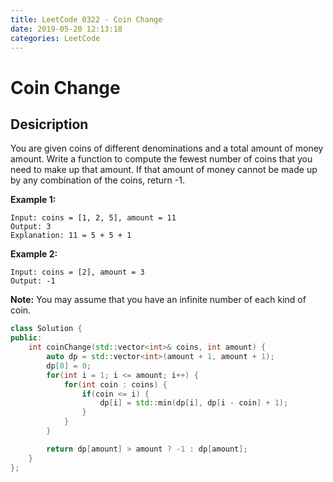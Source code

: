 ```yaml
---
title: LeetCode 0322 - Coin Change
date: 2019-05-20 12:13:18
categories: LeetCode
---
```

# Coin Change

<!--more-->

## Desicription

You are given coins of different denominations and a total amount of money amount. Write a function to compute the fewest number of coins that you need to make up that amount. If that amount of money cannot be made up by any combination of the coins, return -1.

**Example 1:**

```
Input: coins = [1, 2, 5], amount = 11
Output: 3 
Explanation: 11 = 5 + 5 + 1
```

**Example 2:**

```
Input: coins = [2], amount = 3
Output: -1
```

**Note:**
You may assume that you have an infinite number of each kind of coin.

```cpp
class Solution {
public:
    int coinChange(std::vector<int>& coins, int amount) {
        auto dp = std::vector<int>(amount + 1, amount + 1);
        dp[0] = 0;
        for(int i = 1; i <= amount; i++) {
            for(int coin : coins) {
                if(coin <= i) {
                    dp[i] = std::min(dp[i], dp[i - coin] + 1);
                }
            }
        }

        return dp[amount] > amount ? -1 : dp[amount];
    }
};
```
